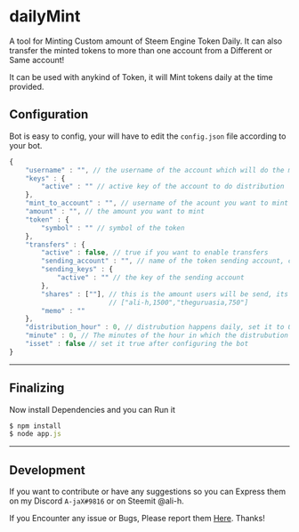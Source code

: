 # dailyMint
A tool for Minting Custom amount of Steem Engine Token Daily. It can also transfer the minted tokens to more than one account from a Different or Same account!

It can be used with anykind of Token, it will Mint tokens daily at the time provided.

## Configuration
Bot is easy to config, your will have to edit the `config.json` file according to your bot.

```javascript
{
    "username" : "", // the username of the account which will do the mint
    "keys" : {
        "active" : "" // active key of the account to do distribution
    },
    "mint_to_account" : "", // username of the acount you want to mint the tokens to
    "amount" : "", // the amount you want to mint
    "token" : {
        "symbol" : "" // symbol of the token
    },
    "transfers" : {
        "active" : false, // true if you want to enable transfers
        "sending_account" : "", // name of the token sending account, can be different or same
        "sending_keys" : {
            "active" : "" // the key of the sending account
        },
        "shares" : [""], // this is the amount users will be send, its in csv format ie. 
                         // ["ali-h,1500","theguruasia,750"]
        "memo" : ""
    },
    "distribution_hour" : 0, // distrubution happens daily, set it to 0 for 12:00 AM 
    "minute" : 0, // The minutes of the hour in which the distrubution should start
    "isset" : false // set it true after configuring the bot
}
```

***

## Finalizing
Now install Dependencies and you can Run it
```javascript
$ npm install
$ node app.js
```

***

## Development
If you want to contribute or have any suggestions so you can Express them on my Discord `A-jaX#9816` or on Steemit @ali-h.

If you Encounter any issue or Bugs, Please report them [Here](https://github.com/alihassanah/PoS-Distribution/issues). Thanks!

